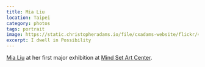 ```yaml
---
title: Mia Liu
location: Taipei
category: photos
tags: portrait
image: https://static.christopheradams.io/file/cxadams-website/flickr/48786410687_9543bfaf78_k.jpg
excerpt: I dwell in Possibility
---
```


[Mia Liu] at her first major exhibition at [Mind Set Art Center].

[Mia Liu]: https://mialiustudio.com/
[Mind Set Art Center]: http://www.art-msac.com/
